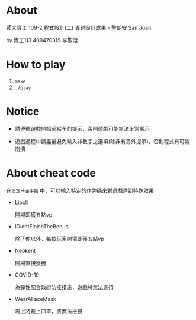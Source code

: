 # About

師大資工 109-2 程式設計(二) 專題設計成果 - 聖胡安 San Juan

by 資工113 40947031S 李聖澄

# How to play

1. `make`
2. `./play`

# Notice

- 請遵循遊戲開始前給予的提示，否則遊戲可能無法正常顯示

- 遊戲過程中請盡量避免輸入非數字之選項(除非有另外提示)，否則程式有可能崩潰

# About cheat code

在`設定`→`金手指` 中，可以輸入特定的作弊碼來對遊戲達到特殊效果

- Libcli

    開場即獲五點vp

- IDidntFinishTheBonus

    除了你以外，每位玩家開場即獲五點vp

- Neokent

    開場直接獲勝

- COVID-19

    為彈性配合政府防疫措施，遊戲將無法進行

- WearAFaceMask

    場上將戴上口罩，將無法檢視

